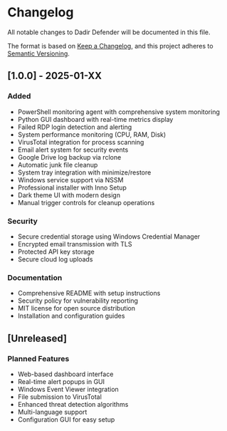 # Changelog

All notable changes to Dadir Defender will be documented in this file.

The format is based on [Keep a Changelog](https://keepachangelog.com/en/1.0.0/),
and this project adheres to [Semantic Versioning](https://semver.org/spec/v2.0.0.html).

## [1.0.0] - 2025-01-XX

### Added
- PowerShell monitoring agent with comprehensive system monitoring
- Python GUI dashboard with real-time metrics display
- Failed RDP login detection and alerting
- System performance monitoring (CPU, RAM, Disk)
- VirusTotal integration for process scanning
- Email alert system for security events
- Google Drive log backup via rclone
- Automatic junk file cleanup
- System tray integration with minimize/restore
- Windows service support via NSSM
- Professional installer with Inno Setup
- Dark theme UI with modern design
- Manual trigger controls for cleanup operations

### Security
- Secure credential storage using Windows Credential Manager
- Encrypted email transmission with TLS
- Protected API key storage
- Secure cloud log uploads

### Documentation
- Comprehensive README with setup instructions
- Security policy for vulnerability reporting
- MIT license for open source distribution
- Installation and configuration guides

## [Unreleased]

### Planned Features
- Web-based dashboard interface
- Real-time alert popups in GUI
- Windows Event Viewer integration
- File submission to VirusTotal
- Enhanced threat detection algorithms
- Multi-language support
- Configuration GUI for easy setup